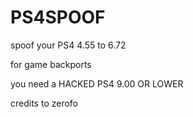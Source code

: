 # PS4SPOOF
spoof your PS4  4.55 to 6.72

for game backports 

you need a HACKED PS4 9.00 OR LOWER

credits to zerofo
